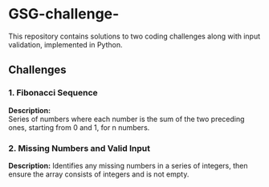 # GSG-challenge-

This repository contains solutions to two coding challenges along with input validation, implemented in Python.

## Challenges

### 1. Fibonacci Sequence

**Description:**  
Series of numbers where each number is the sum of the two preceding ones, starting from 0 and 1, for n numbers.

### 2. Missing Numbers and Valid Input

**Description:**
Identifies any missing numbers in a series of integers, then ensure the array consists of integers and is not empty.
